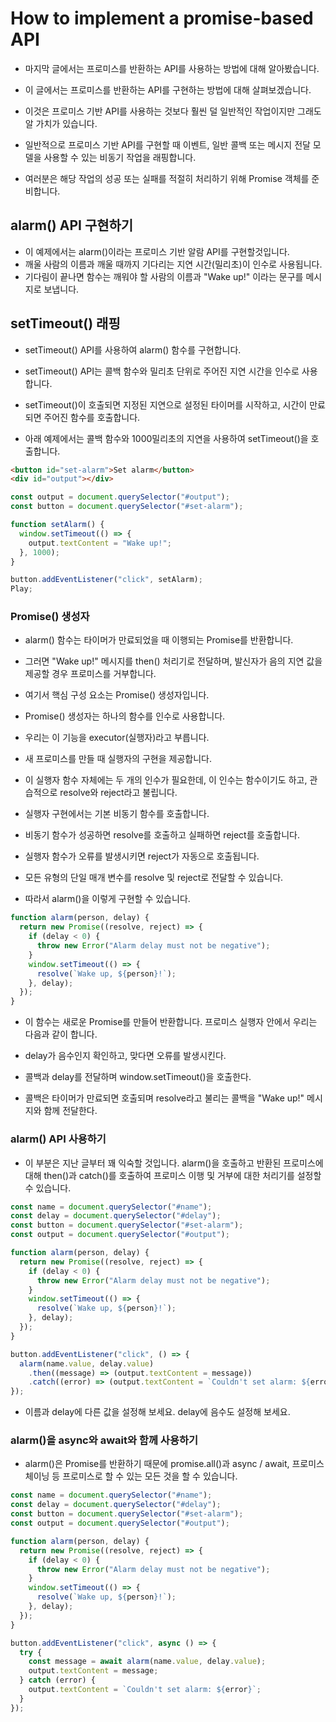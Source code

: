 # How to implement a promise-based API

- 마지막 글에서는 프로미스를 반환하는 API를 사용하는 방법에 대해 알아봤습니다.
- 이 글에서는 프로미스를 반환하는 API를 구현하는 방법에 대해 살펴보겠습니다.
- 이것은 프로미스 기반 API를 사용하는 것보다 훨씬 덜 일반적인 작업이지만 그래도 알 가치가 있습니다.

- 일반적으로 프로미스 기반 API를 구현할 때 이벤트, 일반 콜백 또는 메시지 전달 모델을 사용할 수 있는 비동기 작업을 래핑합니다.
- 여러분은 해당 작업의 성공 또는 실패를 적절히 처리하기 위해 Promise 객체를 준비합니다.

## alarm() API 구현하기

- 이 예제에서는 alarm()이라는 프로미스 기반 알람 API를 구현할것입니다.
- 깨울 사람의 이름과 깨울 때까지 기다리는 지연 시간(밀리초)이 인수로 사용됩니다.
- 기다림이 끝나면 함수는 깨워야 할 사람의 이름과 "Wake up!" 이라는 문구를 메시지로 보냅니다.

## setTimeout() 래핑

- setTimeout() API를 사용하여 alarm() 함수를 구현합니다.
- setTimeout() API는 콜백 함수와 밀리초 단위로 주어진 지연 시간을 인수로 사용합니다.
- setTimeout()이 호출되면 지정된 지연으로 설정된 타이머를 시작하고, 시간이 만료되면 주어진 함수를 호출합니다.

- 아래 예제에서는 콜백 함수와 1000밀리초의 지연을 사용하여 setTimeout()을 호출합니다.

```HTML
<button id="set-alarm">Set alarm</button>
<div id="output"></div>
```

```javascript
const output = document.querySelector("#output");
const button = document.querySelector("#set-alarm");

function setAlarm() {
  window.setTimeout(() => {
    output.textContent = "Wake up!";
  }, 1000);
}

button.addEventListener("click", setAlarm);
Play;
```

### Promise() 생성자

- alarm() 함수는 타이머가 만료되었을 때 이행되는 Promise를 반환합니다.
- 그러면 "Wake up!" 메시지를 then() 처리기로 전달하며, 발신자가 음의 지연 값을 제공할 경우 프로미스를 거부합니다.

- 여기서 핵심 구성 요소는 Promise() 생성자입니다.
- Promise() 생성자는 하나의 함수를 인수로 사용합니다.
- 우리는 이 기능을 executor(실행자)라고 부릅니다.
- 새 프로미스를 만들 때 실행자의 구현을 제공합니다.

- 이 실행자 함수 자체에는 두 개의 인수가 필요한데, 이 인수는 함수이기도 하고, 관습적으로 resolve와 reject라고 불립니다.
- 실행자 구현에서는 기본 비동기 함수를 호출합니다.
- 비동기 함수가 성공하면 resolve를 호출하고 실패하면 reject를 호출합니다.
- 실행자 함수가 오류를 발생시키면 reject가 자동으로 호출됩니다.
- 모든 유형의 단일 매개 변수를 resolve 및 reject로 전달할 수 있습니다.

- 따라서 alarm()을 이렇게 구현할 수 있습니다.

```javascript
function alarm(person, delay) {
  return new Promise((resolve, reject) => {
    if (delay < 0) {
      throw new Error("Alarm delay must not be negative");
    }
    window.setTimeout(() => {
      resolve(`Wake up, ${person}!`);
    }, delay);
  });
}
```

- 이 함수는 새로운 Promise를 만들어 반환합니다. 프로미스 실행자 안에서 우리는 다음과 같이 합니다.

- delay가 음수인지 확인하고, 맞다면 오류를 발생시킨다.
- 콜백과 delay를 전달하며 window.setTimeout()을 호출한다.
- 콜백은 타이머가 만료되면 호출되며 resolve라고 불리는 콜백을 "Wake up!" 메시지와 함께 전달한다.

### alarm() API 사용하기

- 이 부분은 지난 글부터 꽤 익숙할 것입니다. alarm()을 호출하고 반환된 프로미스에 대해 then()과 catch()를 호출하여 프로미스 이행 및 거부에 대한 처리기를 설정할 수 있습니다.

```javascript
const name = document.querySelector("#name");
const delay = document.querySelector("#delay");
const button = document.querySelector("#set-alarm");
const output = document.querySelector("#output");

function alarm(person, delay) {
  return new Promise((resolve, reject) => {
    if (delay < 0) {
      throw new Error("Alarm delay must not be negative");
    }
    window.setTimeout(() => {
      resolve(`Wake up, ${person}!`);
    }, delay);
  });
}

button.addEventListener("click", () => {
  alarm(name.value, delay.value)
    .then((message) => (output.textContent = message))
    .catch((error) => (output.textContent = `Couldn't set alarm: ${error}`));
});
```

- 이름과 delay에 다른 값을 설정해 보세요. delay에 음수도 설정해 보세요.

### alarm()을 async와 await와 함께 사용하기

- alarm()은 Promise를 반환하기 때문에 promise.all()과 async / await, 프로미스 체이닝 등 프로미스로 할 수 있는 모든 것을 할 수 있습니다.

```javascript
const name = document.querySelector("#name");
const delay = document.querySelector("#delay");
const button = document.querySelector("#set-alarm");
const output = document.querySelector("#output");

function alarm(person, delay) {
  return new Promise((resolve, reject) => {
    if (delay < 0) {
      throw new Error("Alarm delay must not be negative");
    }
    window.setTimeout(() => {
      resolve(`Wake up, ${person}!`);
    }, delay);
  });
}

button.addEventListener("click", async () => {
  try {
    const message = await alarm(name.value, delay.value);
    output.textContent = message;
  } catch (error) {
    output.textContent = `Couldn't set alarm: ${error}`;
  }
});
```
